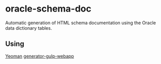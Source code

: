 # oracle-schema-doc
Automatic generation of HTML schema documentation using the Oracle data dictionary tables.

## Using
[Yeoman](http://yeoman.io) [generator-gulp-webapp](https://github.com/yeoman/generator-gulp-webapp)
